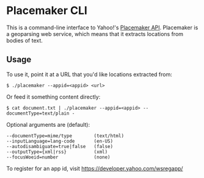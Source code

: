 # Placemaker CLI

This is a command-line interface to Yahoo!'s [Placemaker
API](http://developer.yahoo.com/geo/placemaker/). Placemaker is a geoparsing
web service, which means that it extracts locations from bodies of text.

## Usage

To use it, point it at a URL that you'd like locations extracted from:

    $ ./placemaker --appid=<appid> <url>

Or feed it something content directly:

    $ cat document.txt | ./placemaker --appid=<appid> --documentType=text/plain -

Optional arguments are (default):

    --documentType=mime/type        (text/html)
    --inputLanguage=lang-code       (en-US)
    --autodisambiguate=true|false   (false)
    --outputType={xml|rss}          (xml)
    --focusWoeid=number             (none)

To register for an app id, visit https://developer.yahoo.com/wsregapp/
